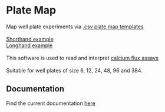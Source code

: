 # Plate Map #
Map well plate experiments via [.csv plate map templates](https://github.com/lawrencecollins/Ca-Flex-Analysis/)<br><br>
[Shorthand example](https://github.com/lawrencecollins/Ca-Flex-Analysis/blob/master/plate-map_example%203nM%20to%203%20uM.csv)<br>
[Longhand example](https://github.com/lawrencecollins/Ca-Flex-Analysis/blob/master/long%20map%20example.csv)<br>
<br>
This software is used to read and interpret [calcium flux assays](https://github.com/lawrencecollins/calciumflexanalysis)<br>
<br>
Suitable for well plates of size 6, 12, 24, 48, 96 and 384. 

## Documentation ##
Find the current documentation [here](https://lawrencecollins.github.io/platemapping/)
